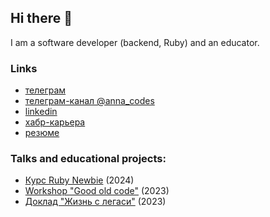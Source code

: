 ## Hi there 👋

I am a software developer (backend, Ruby) and an educator.

### Links

- [телеграм](https://t.me/lightalloy)
- [телеграм-канал @anna_codes](https://t.me/anna_codes)
- [linkedin](https://www.linkedin.com/in/lightalloy/)
- [хабр-карьера](https://career.habr.com/lightalloy)
- [резюме](https://litealloy.ru/cv/cv.pdf)

### Talks and educational projects:

- [Курс Ruby Newbie](https://github.com/ruby-newbie/lessons) (2024)
- [Workshop "Good old code"](https://thinknetica.com/pro/workshop_good_old_code) (2023)
- [Доклад "Жизнь с легаси"](https://www.youtube.com/watch?v=lOUXKishf_o) (2023)
